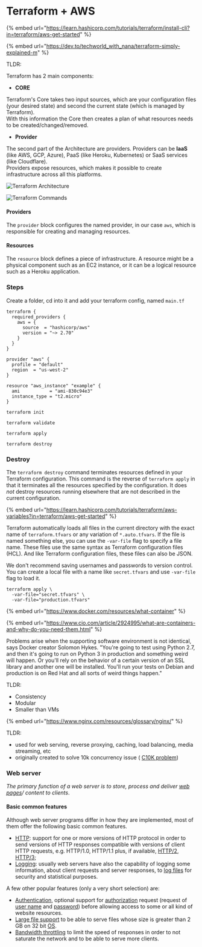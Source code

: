 # Terraform + AWS

{% embed url="https://learn.hashicorp.com/tutorials/terraform/install-cli?in=terraform/aws-get-started" %}

{% embed url="https://dev.to/techworld_with_nana/terraform-simply-explained-m" %}

TLDR:

Terraform has 2 main components:

* **CORE**

Terraform's Core takes two input sources, which are your configuration files (your desired state) and second the current state (which is managed by Terraform).\
With this information the Core then creates a plan of what resources needs to be created/changed/removed.

* **Provider**

The second part of the Architecture are providers. Providers can be **IaaS** (like AWS, GCP, Azure), PaaS (like Heroku, Kubernetes) or SaaS services (like Cloudflare).\
Providers expose resources, which makes it possible to create infrastructure across all this platforms.

![Terraform Architecture](https://res.cloudinary.com/practicaldev/image/fetch/s--Qk9SZk59--/c\_limit%2Cf\_auto%2Cfl\_progressive%2Cq\_auto%2Cw\_880/https://dev-to-uploads.s3.amazonaws.com/i/xxva0ol9ysbv8blan4e6.png)

![Terraform Commands](https://res.cloudinary.com/practicaldev/image/fetch/s--8iTvETvo--/c\_limit%2Cf\_auto%2Cfl\_progressive%2Cq\_auto%2Cw\_880/https://dev-to-uploads.s3.amazonaws.com/i/d3eh00yiowys24y85juh.png)

#### Providers

The `provider` block configures the named provider, in our case `aws`, which is responsible for creating and managing resources.&#x20;

#### Resources

The `resource` block defines a piece of infrastructure. A resource might be a physical component such as an EC2 instance, or it can be a logical resource such as a Heroku application.



### Steps

Create a folder, cd into it and add your terraform config, named `main.tf`

```
terraform {
  required_providers {
    aws = {
      source  = "hashicorp/aws"
      version = "~> 2.70"
    }
  }
}

provider "aws" {
  profile = "default"
  region  = "us-west-2"
}

resource "aws_instance" "example" {
  ami           = "ami-830c94e3"
  instance_type = "t2.micro"
}
```

`terraform init`

`terraform validate`

`terraform apply`

`terraform destroy`

### Destroy

The `terraform destroy` command terminates resources defined in your Terraform configuration. This command is the reverse of `terraform apply` in that it terminates all the resources specified by the configuration. It does _not_ destroy resources running elsewhere that are not described in the current configuration.

{% embed url="https://learn.hashicorp.com/tutorials/terraform/aws-variables?in=terraform/aws-get-started" %}

Terraform automatically loads all files in the current directory with the exact name of `terraform.tfvars` or any variation of `*.auto.tfvars`. If the file is named something else, you can use the `-var-file` flag to specify a file name. These files use the same syntax as Terraform configuration files (HCL). And like Terraform configuration files, these files can also be JSON.

We don't recommend saving usernames and passwords to version control. You can create a local file with a name like `secret.tfvars` and use `-var-file` flag to load it.

```
terraform apply \
  -var-file="secret.tfvars" \
  -var-file="production.tfvars"
```

{% embed url="https://www.docker.com/resources/what-container" %}

{% embed url="https://www.cio.com/article/2924995/what-are-containers-and-why-do-you-need-them.html" %}

Problems arise when the supporting software environment is not identical, says Docker creator Solomon Hykes. "You're going to test using Python 2.7, and then it's going to run on Python 3 in production and something weird will happen. Or you'll rely on the behavior of a certain version of an SSL library and another one will be installed. You'll run your tests on Debian and production is on Red Hat and all sorts of weird things happen."

TLDR:&#x20;

* Consistency
* Modular
* Smaller than VMs

{% embed url="https://www.nginx.com/resources/glossary/nginx/" %}

TLDR:&#x20;

* used for web serving, reverse proxying, caching, load balancing, media streaming, etc
* originally created to solve 10k concurrency issue ( [C10K problem](https://en.wikipedia.org/wiki/C10k\_problem))

### Web server

_The primary function of a web server is to store, process and deliver _[_web pages_](https://en.wikipedia.org/wiki/Web\_page)_/ content to clients_.



#### Basic common features

Although web server programs differ in how they are implemented, most of them offer the following basic common features.

* [HTTP](https://en.wikipedia.org/wiki/HTTP): support for one or more versions of HTTP protocol in order to send versions of HTTP responses compatible with versions of client HTTP requests, e.g. HTTP/1.0, HTTP/1.1 plus, if available, [HTTP/2](https://en.wikipedia.org/wiki/HTTP/2), [HTTP/3](https://en.wikipedia.org/wiki/HTTP/3);
* [Logging](https://en.wikipedia.org/wiki/Data\_logging): usually web servers have also the capability of logging some information, about client requests and server responses, to [log files](https://en.wikipedia.org/wiki/Server\_log) for security and statistical purposes.

A few other popular features (only a very short selection) are:

* [Authentication](https://en.wikipedia.org/wiki/Authentication), optional support for [authorization](https://en.wikipedia.org/wiki/Authorization) request (request of [user name](https://en.wikipedia.org/wiki/User\_name) and [password](https://en.wikipedia.org/wiki/Password)) before allowing access to some or all kind of website resources.
* [Large file support](https://en.wikipedia.org/wiki/Large\_file\_support) to be able to serve files whose size is greater than 2 GB on 32 bit [OS](https://en.wikipedia.org/wiki/Operating\_system).
* [Bandwidth throttling](https://en.wikipedia.org/wiki/Bandwidth\_throttling) to limit the speed of responses in order to not saturate the network and to be able to serve more clients.

